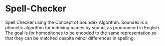 # Spell-Checker
Spell Checker using the Concept of Soundex Algorithm. Soundex is a phonetic algorithm for indexing names by sound, as pronounced in English. The goal is for homophones to be encoded to the same representation so that they can be matched despite minor differences in spelling.
